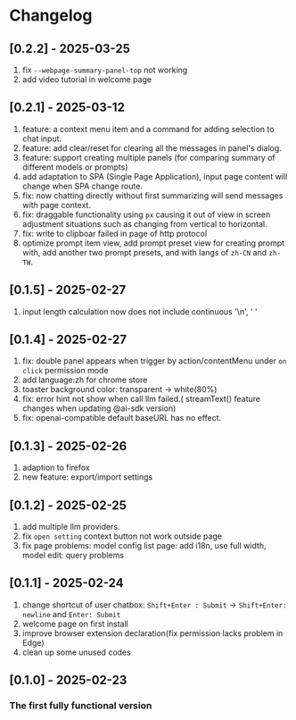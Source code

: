 # Changelog

## [0.2.2] - 2025-03-25

1. fix `--webpage-summary-panel-top` not working
2. add video tutorial in welcome page

## [0.2.1] - 2025-03-12

1. feature: a context menu item and a command for adding selection to chat input.
2. feature: add clear/reset for clearing all the messages in panel's dialog.
3. feature: support creating multiple panels (for comparing summary of different models or prompts)
4. add adaptation to SPA (Single Page Application), input page content will change when SPA change route.
5. fix: now chatting directly without first summarizing will send messages with page context.
6. fix: draggable functionality using `px` causing it out of view in screen adjustment situations such as changing from vertical to horizontal.
7. fix: write to clipboar failed in page of http protocol
8. optimize prompt item view, add prompt preset view for creating prompt with, add another two prompt presets, and with langs of `zh-CN` and `zh-TW`.

## [0.1.5] - 2025-02-27

1. input length calculation now does not include continuous '\n', ' '

## [0.1.4] - 2025-02-27

1. fix: double panel appears when trigger by action/contentMenu under `on click` permission mode
2. add language:zh for chrome store
3. toaster background color: transparent -> white(80%)
4. fix: error hint not show when call llm failed.( streamText() feature changes when updating @ai-sdk version)
5. fix: openai-compatible default baseURL has no effect.

## [0.1.3] - 2025-02-26

1. adaption to firefox
2. new feature: export/import settings

## [0.1.2] - 2025-02-25

1. add multiple llm providers.
2. fix `open setting` context button not work outside page
3. fix page problems: model config list page: add i18n, use full width, model edit: query problems

## [0.1.1] - 2025-02-24

1. change shortcut of user chatbox: `Shift+Enter : Submit` -> `Shift+Enter: newline` and `Enter: Submit`
2. welcome page on first install
3. improve browser extension declaration(fix permission lacks problem in Edge)
4. clean up some unused codes

## [0.1.0] - 2025-02-23

### The first fully functional version
